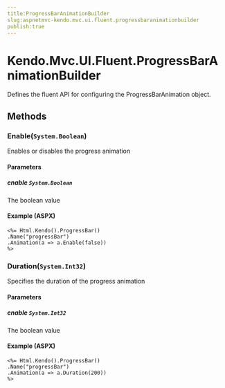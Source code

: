 ```yaml
---
title:ProgressBarAnimationBuilder
slug:aspnetmvc-kendo.mvc.ui.fluent.progressbaranimationbuilder
publish:true
---
```


# Kendo.Mvc.UI.Fluent.ProgressBarAnimationBuilder
Defines the fluent API for configuring the ProgressBarAnimation object.



## Methods

### Enable(`System.Boolean`)
Enables or disables the progress animation


#### Parameters

##### enable `System.Boolean`
The boolean value




#### Example (ASPX)
    <%= Html.Kendo().ProgressBar()
    .Name("progressBar")
    .Animation(a => a.Enable(false))
    %>


### Duration(`System.Int32`)
Specifies the duration of the progress animation


#### Parameters

##### enable `System.Int32`
The boolean value




#### Example (ASPX)
    <%= Html.Kendo().ProgressBar()
    .Name("progressBar")
    .Animation(a => a.Duration(200))
    %>



